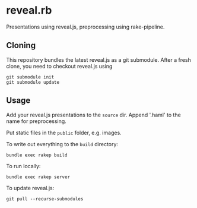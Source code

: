 # reveal.rb

Presentations using reveal.js, preprocessing using rake-pipeline.

## Cloning

This repository bundles the latest reveal.js as a git submodule.
After a fresh clone, you need to checkout reveal.js using

    git submodule init
    git submodule update

## Usage

Add your reveal.js presentations to the `source` dir. 
Append '.haml' to the name for preprocessing.

Put static files in the `public` folder, e.g. images.

To write out everything to the `build` directory:

    bundle exec rakep build

To run locally:

    bundle exec rakep server

To update reveal.js:

    git pull --recurse-submodules
